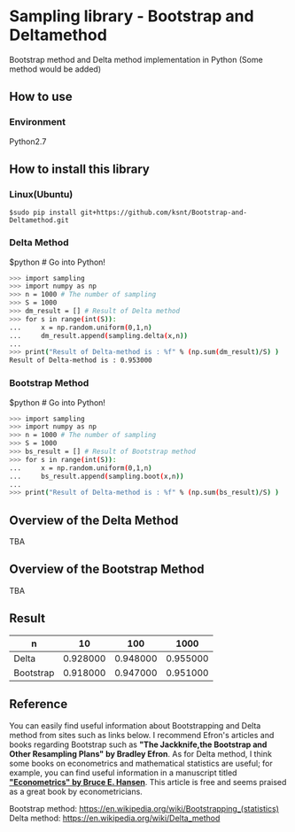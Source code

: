 # Sampling library - Bootstrap and Deltamethod
Bootstrap method and Delta method implementation in Python (Some method would be added)

## How to use

### Environment

Python2.7

## How to install this library

### Linux(Ubuntu)
```
$sudo pip install git+https://github.com/ksnt/Bootstrap-and-Deltamethod.git
```

### Delta Method

$python # Go into Python!
```sh
>>> import sampling
>>> import numpy as np
>>> n = 1000 # The number of sampling
>>> S = 1000
>>> dm_result = [] # Result of Delta method
>>> for s in range(int(S)):
...     x = np.random.uniform(0,1,n)
...     dm_result.append(sampling.delta(x,n))
... 
>>> print("Result of Delta-method is : %f" % (np.sum(dm_result)/S) )
Result of Delta-method is : 0.953000
```

### Bootstrap Method
$python # Go into Python!
```sh
>>> import sampling
>>> import numpy as np
>>> n = 1000 # The number of sampling
>>> S = 1000
>>> bs_result = [] # Result of Bootstrap method
>>> for s in range(int(S)):
...     x = np.random.uniform(0,1,n)
...     bs_result.append(sampling.boot(x,n))
... 
>>> print("Result of Delta-method is : %f" % (np.sum(bs_result)/S) )
```

## Overview of the Delta Method

TBA  

## Overview of the Bootstrap Method

TBA  

## Result

|    n |     10 |        100|       1000|
|-----------|------------|------------|------------|
|Delta      |    0.928000|    0.948000| 0.955000   |
|Bootstrap  |    0.918000|    0.947000| 0.951000   |

## Reference
You can easily find useful information about Bootstrapping and Delta method from sites such as links below. I recommend Efron's articles and books regarding Bootstrap such as **"The Jackknife,the Bootstrap and Other Resampling Plans" by Bradley Efron**. As for Delta method, I think some books on econometrics and mathematical statistics are useful; for example, you can find useful information in a manuscript titled **["Econometrics" by Bruce E. Hansen](http://www.ssc.wisc.edu/~bhansen/econometrics/)**. This article is free and seems praised as a great book by econometricians.  

Bootstrap method: https://en.wikipedia.org/wiki/Bootstrapping_(statistics)  
Delta method: https://en.wikipedia.org/wiki/Delta_method
